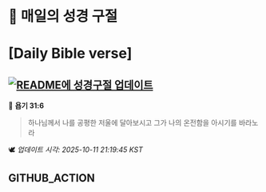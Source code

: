 # 🙏 매일의 성경 구절
# [Daily Bible verse]
## [![README에 성경구절 업데이트](https://github.com/DONGSUKA/first_test/actions/workflows/update-readme-bible.yml/badge.svg)](https://github.com/DONGSUKA/first_test/actions/workflows/update-readme-bible.yml)
<!-- START_BIBLE_VERSE -->
📖 **욥기 31:6**
> 하나님께서 나를 공평한 저울에 달아보시고 그가 나의 온전함을 아시기를 바라노라

🕊️ _업데이트 시각: 2025-10-11 21:19:45 KST_
  <!-- END_BIBLE_VERSE -->
## GITHUB_ACTION
